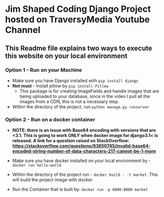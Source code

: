# Jim Shaped Coding Django Project hosted on TraversyMedia Youtube Channel

## This Readme file explains two ways to execute this website on your local environment


### Option 1 - Run on your Machine

 - Make sure you have Django installed with `pip install django`
 - **Not must** -  Install pillow by `pip install Pillow`
    - This package is for creating ImageFields and handle images that are
    being uploaded to your database, since in the video I pull all the images from
    a CDN, this is not a necessary step.
 - Within the directory of the project, run `python manage.py runserver`
 


### Option 2 - Run on a docker container
 - **NOTE: there is an issue with Base64 encoding with versions that are <3.1.
 This is going to work ONLY when docker image for django3.1< is released.
 A link for a question raised on StackOverflow: https://stackoverflow.com/questions/63650745/invalid-base64-encoded-string-number-of-data-characters-217-cannot-be-1-more**
 
 - Make sure you have docker installed on your local environment by -  `docker run hello-world`
 - Within the directory of the project run - `docker build . -t market`.
 This will build the project image with docker.
 - Run the Container that is built by: `docker run -p 8000:8000 market`
 


 
    
 
